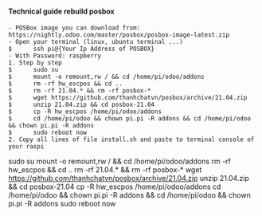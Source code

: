#### Technical guide rebuild posbox
    - POSBox image you can download from: https://nightly.odoo.com/master/posbox/posbox-image-latest.zip
    - Open your terminal (linux, ubuntu terminal ...)
    $      ssh pi@{Your Ip Address of POSBOX}
    - With Password: raspberry
    1. Step by step
    $      sudo su
    $      mount -o remount,rw / && cd /home/pi/odoo/addons
    $      rm -rf hw_escpos && cd ..
    $      rm -rf 21.04.* && rm -rf posbox-*
    $      wget https://github.com/thanhchatvn/posbox/archive/21.04.zip
    $      unzip 21.04.zip && cd posbox-21.04
    $      cp -R hw_escpos /home/pi/odoo/addons
    $      cd /home/pi/odoo && chown pi.pi -R addons && cd /home/pi/odoo && chown pi.pi -R addons
    $      sudo reboot now
    2. Copy all lines of file install.sh and paste to terminal console of your raspi


sudo su
mount -o remount,rw / && cd /home/pi/odoo/addons
rm -rf hw_escpos && cd ..
rm -rf 21.04.* && rm -rf posbox-*
wget https://github.com/thanhchatvn/posbox/archive/21.04.zip
unzip 21.04.zip && cd posbox-21.04
cp -R hw_escpos /home/pi/odoo/addons
cd /home/pi/odoo && chown pi.pi -R addons && cd /home/pi/odoo && chown pi.pi -R addons
sudo reboot now
